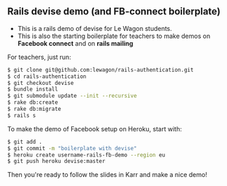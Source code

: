 ## Rails devise demo (and FB-connect boilerplate)

- This is a rails demo of devise for Le Wagon students. 
- This is also the starting boilerplate for teachers to make demos on **Facebook connect** and on **rails mailing** 
 
For teachers, just run:

```bash
$ git clone git@github.com:lewagon/rails-authentication.git
$ cd rails-authentication
$ git checkout devise
$ bundle install
$ git submodule update --init --recursive
$ rake db:create
$ rake db:migrate
$ rails s
```

To make the demo of Facebook setup on Heroku, start with:

```bash
$ git add . 
$ git commit -m "boilerplate with devise"
$ heroku create username-rails-fb-demo --region eu
$ git push heroku devise:master
```

Then you're ready to follow the slides in Karr and make a nice demo!